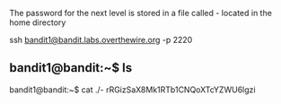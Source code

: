 The password for the next level is stored in a file called - located in the home directory

ssh bandit1@bandit.labs.overthewire.org -p 2220

bandit1@bandit:~$ ls
-
bandit1@bandit:~$ cat ./-
rRGizSaX8Mk1RTb1CNQoXTcYZWU6lgzi